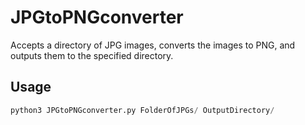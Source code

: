 # JPGtoPNGconverter

Accepts a directory of JPG images, converts the images to PNG, and outputs them to the specified directory.

## Usage

```py
python3 JPGtoPNGconverter.py FolderOfJPGs/ OutputDirectory/
```